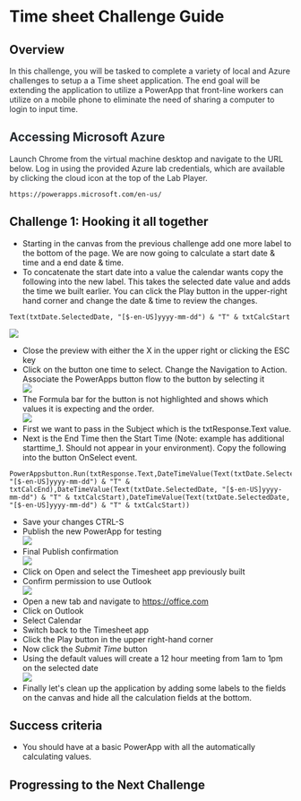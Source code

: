 ﻿# Time sheet Challenge Guide

## Overview

<span class="colour" style="color:rgb(36, 41, 46)">In this challenge, you will be tasked to complete a variety of local and Azure challenges to setup a a Time sheet application. The end goal will be extending the application to utilize a PowerApp that front-line workers can utilize on a mobile phone to eliminate the need of sharing a computer to login to input time. </span>

## <span class="colour" style="color:rgb(36, 41, 46)">Accessing Microsoft Azure</span>

<span class="colour" style="color:rgb(36, 41, 46)">Launch Chrome from the virtual machine desktop and navigate to the URL below. Log in using the provided Azure lab credentials, which are available by clicking the cloud icon at the top of the Lab Player.</span>
<span class="colour" style="color:rgb(36, 41, 46)"></span>

```
https://powerapps.microsoft.com/en-us/
```

## Challenge 1: Hooking it all together

* Starting in the canvas from the previous challenge add one more label to the bottom of the page. We are now going to calculate a start date & time and a end date & time.
* To concatenate the start date into a value the calendar wants copy the following into the new label. This takes the selected date value and adds the time we built earlier. You can click the Play button in the upper-right hand corner and change the date & time to review the changes.    
```
Text(txtDate.SelectedDate, "[$-en-US]yyyy-mm-dd") & "T" & txtCalcStart
```  
![](images/timechanged.png)  
* Close the preview with either the X in the upper right or clicking the ESC key  
* Click on the button one time to select. Change the Navigation to Action. Associate the PowerApps button flow to the button by selecting it  
![](images/powerapps%20button.png)  
* The Formula bar for the button is not highlighted and shows which values it is expecting and the order.  
![](images/run-formula.png)
* First we want to pass in the Subject which is the txtResponse.Text value. 
* Next is the End Time then the Start Time (Note: example has additional starttime_1. Should not appear in your environment). Copy the following into the button OnSelect event.
```
PowerAppsbutton.Run(txtResponse.Text,DateTimeValue(Text(txtDate.SelectedDate, "[$-en-US]yyyy-mm-dd") & "T" & txtCalcEnd),DateTimeValue(Text(txtDate.SelectedDate, "[$-en-US]yyyy-mm-dd") & "T" & txtCalcStart),DateTimeValue(Text(txtDate.SelectedDate, "[$-en-US]yyyy-mm-dd") & "T" & txtCalcStart))
``` 
* Save your changes CTRL-S
* Publish the new PowerApp for testing  
![](images/Publish%20step1.png)
* Final Publish confirmation  
![](images/publish-confirm.png)
* Click on Open and select the Timesheet app previously built
* Confirm permission to use Outlook  
![](images/confirmoutlook.png)
* Open a new tab and navigate to https://office.com 
* Click on Outlook
* Select Calendar
* Switch back to the Timesheet app
* Click the Play button in the upper right-hand corner
* Now click the *Submit Time* button
* Using the default values will create a 12 hour meeting from 1am to 1pm on the selected date  
![](images/default%20values.png)
* Finally let's clean up the application by adding some labels to the fields on the canvas and hide all the calculation fields at the bottom.




## Success criteria

* You should have at a basic PowerApp with all the automatically calculating values.

## Progressing to the Next Challenge


